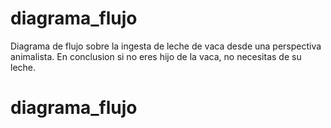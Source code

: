 # diagrama_flujo

Diagrama de flujo sobre la ingesta de leche de vaca desde una perspectiva animalista.
En conclusion si no eres hijo de la vaca, no necesitas de su leche.
# diagrama_flujo
